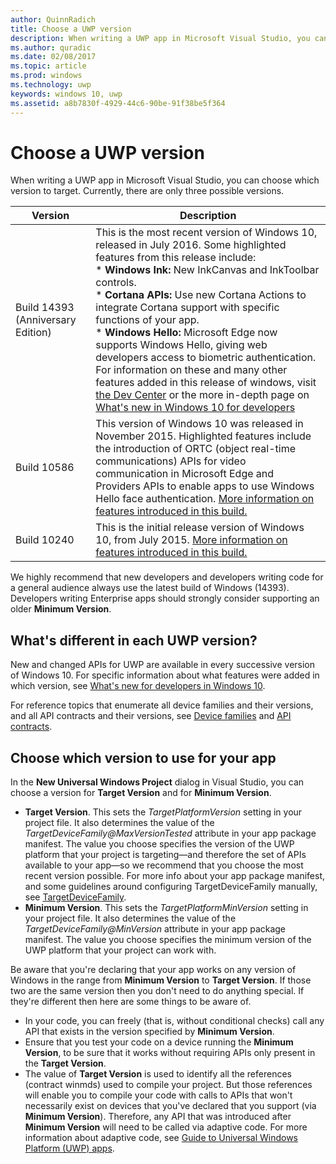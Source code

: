 ```yaml
---
author: QuinnRadich
title: Choose a UWP version
description: When writing a UWP app in Microsoft Visual Studio, you can choose which version to target. Learn about the difference between different UWP versions, and how to configure your choices in new and existing projects.
ms.author: quradic
ms.date: 02/08/2017
ms.topic: article
ms.prod: windows
ms.technology: uwp
keywords: windows 10, uwp
ms.assetid: a8b7830f-4929-44c6-90be-91f38be5f364
---
```


# Choose a UWP version

When writing a UWP app in Microsoft Visual Studio, you can choose which version to target. Currently, there are only three possible versions.

| Version | Description |
| --- | --- |
| Build 14393 (Anniversary Edition) | This is the most recent version of Windows 10, released in July 2016. Some highlighted features from this release include: </br> \* **Windows Ink:** New InkCanvas and InkToolbar controls. </br> \* **Cortana APIs:** Use new Cortana Actions to integrate Cortana support with specific functions of your app. </br> \* **Windows Hello:** Microsoft Edge now supports Windows Hello, giving web developers access to biometric authentication. </br> For information on these and many other features added in this release of windows, visit [the Dev Center](https://developer.microsoft.com/windows/windows-10-for-developers) or the more in-depth page on [What's new in Windows 10 for developers](../whats-new/windows-10-version-1607.md)  |
| Build 10586 | This version of Windows 10 was released in November 2015. Highlighted features include the introduction of ORTC (object real-time communications) APIs for video communication in Microsoft Edge and Providers APIs to enable apps to use Windows Hello face authentication. [More information on features introduced in this build.](../whats-new/windows-10-version-1511.md) |
| Build 10240 | This is the initial release version of Windows 10, from July 2015. [More information on features introduced in this build.](../whats-new/windows-10-version-1507.md) |

We highly recommend that new developers and developers writing code for a general audience always use the latest build of Windows (14393). Developers writing Enterprise apps should strongly consider supporting an older **Minimum Version**.

## What's different in each UWP version?

New and changed APIs for UWP are available in every successive version of Windows 10. For specific information about what features were added in which version, see [What's new for developers in Windows 10](../whats-new/windows-10-version-1607.md).

For reference topics that enumerate all device families and their versions, and all API contracts and their versions, see [Device families](https://msdn.microsoft.com/library/windows/apps/dn706137.aspx) and [API contracts](https://msdn.microsoft.com/library/windows/apps/dn706135.aspx).

## Choose which version to use for your app

In the **New Universal Windows Project** dialog in Visual Studio, you can choose a version for **Target Version** and for **Minimum Version**.

* **Target Version**. This sets the *TargetPlatformVersion* setting in your project file. It also determines the value of the *TargetDeviceFamily@MaxVersionTested* attribute in your app package manifest. The value you choose specifies the version of the UWP platform that your project is targeting—and therefore the set of APIs available to your app—so we recommend that you choose the most recent version possible. For more info about your app package manifest, and some guidelines around configuring TargetDeviceFamily manually, see [TargetDeviceFamily](https://msdn.microsoft.com/library/windows/apps/dn986903).
* **Minimum Version**. This sets the *TargetPlatformMinVersion* setting in your project file. It also determines the value of the *TargetDeviceFamily@MinVersion* attribute in your app package manifest. The value you choose specifies the minimum version of the UWP platform that your project can work with.

Be aware that you're declaring that your app works on any version of Windows in the range from **Minimum Version** to **Target Version**. If those two are the same version then you don't need to do anything special. If they're different then here are some things to be aware of.

* In your code, you can freely (that is, without conditional checks) call any API that exists in the version specified by **Minimum Version**.
* Ensure that you test your code on a device running the **Minimum Version**, to be sure that it works without requiring APIs only present in the **Target Version**.
* The value of **Target Version** is used to identify all the references (contract winmds) used to compile your project. But those references will enable you to compile your code with calls to APIs that won't necessarily exist on devices that you've declared that you support (via **Minimum Version**). Therefore, any API that was introduced after **Minimum Version** will need to be called via adaptive code. For more information about adaptive code, see [Guide to Universal Windows Platform (UWP) apps](../get-started/universal-application-platform-guide.md).
